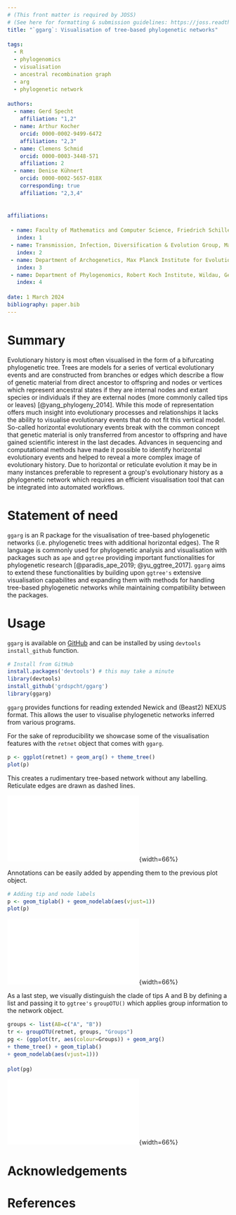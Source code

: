 ```yaml
---
# (This front matter is required by JOSS)
# (See here for formatting & submission guidelines: https://joss.readthedocs.io/en/latest/submitting.html#how-should-my-paper-be-formatted)
title: "`ggarg`: Visualisation of tree‑based phylogenetic networks"

tags:
  - R
  - phylogenomics
  - visualisation
  - ancestral recombination graph
  - arg
  - phylogenetic network

authors:
  - name: Gerd Specht
    affiliation: "1,2"
  - name: Arthur Kocher
    orcid: 0000-0002-9499-6472
    affiliation: "2,3"
  - name: Clemens Schmid
    orcid: 0000-0003-3448-571
    affiliation: 2
  - name: Denise Kühnert
    orcid: 0000-0002-5657-018X
    corresponding: true
    affiliation: "2,3,4"


affiliations:
 
 - name: Faculty of Mathematics and Computer Science, Friedrich Schiller University Jena, Germany
   index: 1
 - name: Transmission, Infection, Diversification & Evolution Group, Max Planck Institute of Geoanthropology, Jena, Germany
   index: 2
 - name: Department of Archogenetics, Max Planck Institute for Evolutionary Anthropology, Leipzig, Germany
   index: 3
 - name: Department of Phylogenomics, Robert Koch Institute, Wildau, Germany
   index: 4

date: 1 March 2024
bibliography: paper.bib
---
```


<!---
- 250-1000 words

- A summary describing the high-level functionality and purpose of the software for a diverse, non-specialist audience.

- A Statement of need section that clearly illustrates the research purpose of the software and places it in the context of related work.

- A list of key references, including to other software addressing related needs. Note that the references should include full names of venues, e.g., journals and conferences, not abbreviations only understood in the context of a specific discipline.

- Mention (if applicable) a representative set of past or ongoing research projects using the software and recent scholarly publications enabled by it.

- Acknowledgement of any financial support.
-->

# Summary

Evolutionary history is most often visualised in the form of a bifurcating phylogenetic tree. Trees are models for a series of vertical evolutionary events and are constructed from branches or edges which describe a flow of genetic material from direct ancestor to offspring and nodes or vertices which represent ancestral states if they are internal nodes and extant species or individuals if they are external nodes (more commonly called tips or leaves) [@yang_phylogeny_2014]. While this mode of representation offers much insight into evolutionary processes and relationships it lacks the ability to visualise evolutionary events that do not fit this vertical model. So-called horizontal evolutionary events break with the common concept that genetic material is only transferred from ancestor to offspring and have gained scientific interest in the last decades. Advances in sequencing and computational methods have made it possible to identify horizontal evolutionary events and helped to reveal a more complex image of evolutionary history. Due to horizontal or reticulate evolution it may be in many instances preferable to represent a group's evolutionary history as a phylogenetic network which requires an efficient visualisation tool that can be integrated into automated workflows.


# Statement of need
`ggarg` is an R package for the visualisation of tree-based phylogenetic networks (i.e. phylogenetic trees with additional horizontal edges). The R language is commonly used for phylogenetic analysis and visualisation with packages such as `ape` and `ggtree` providing important functionalities for phylogenetic research [@paradis_ape_2019; @yu_ggtree_2017]. `ggarg` aims to extend these functionalities by building upon `ggtree's` extensive visualisation capabilites and expanding them with methods for handling tree-based phylogenetic networks while maintaining compatibility between the packages. 

# Usage
`ggarg` is available on [GitHub](https://github.com/grdspcht/ggarg) and can be installed by using `devtools` `install_github` function.

```r
# Install from GitHub
install.packages('devtools') # this may take a minute
library(devtools)
install_github('grdspcht/ggarg')
library(ggarg)
```


`ggarg` provides functions for reading extended Newick and (Beast2) NEXUS format. This allows the user to visualise phylogenetic networks inferred from various programs. 

For the sake of reproducibility we showcase some of the visualisation features with the `retnet` object that comes with `ggarg`.

```r
p <- ggplot(retnet) + geom_arg() + theme_tree()
plot(p)
```
This creates a rudimentary tree-based network without any labelling. Reticulate edges are drawn as dashed lines. 

![A rudimentary tree-based network plotted with `ggarg`\label{fig:arg1}](rudarg.pdf){width=66%}

Annotations can be easily added by appending them to the previous plot object.

```r
# Adding tip and node labels
p <- geom_tiplab() + geom_nodelab(aes(vjust=1))
plot(p)
```

![An explicit phylogenetic network with added tip labels
(A-D) and node labels (1-8). Note that node labels for reticulation edges (in dashed
lines) include a ”#” per extended Newick definition.
\label{fig:arg2}](labels.pdf){width=66%}

As a last step, we visually distinguish the clade of tips A and B by defining a list and
passing it to `ggtree's` `groupOTU()` which applies group information to the network object.

```r
groups <- list(AB=c("A", "B"))
tr <- groupOTU(retnet, groups, "Groups")
pg <- (ggplot(tr, aes(colour=Groups)) + geom_arg()
+ theme_tree() + geom_tiplab()
+ geom_nodelab(aes(vjust=1)))

plot(pg)
```

![Phylogenetic network with added branch colours based on clade information.
\label{fig:arg3}](colored.pdf){width=66%}


<!---
# Citations

Citations to entries in paper.bib should be in
[rMarkdown](http://rmarkdown.rstudio.com/authoring_bibliographies_and_citations.html)
format.

If you want to cite a software repository URL (e.g. something on GitHub without a preferred
citation) then you can do it with the example BibTeX entry below for @fidgit.

For a quick reference, the following citation commands can be used:
- `@author:2001`  ->  "Author et al. (2001)"
- `[@author:2001]` -> "(Author et al., 2001)"
- `[@author1:2001; @author2:2001]` -> "(Author1 et al., 2001; Author2 et al., 2002)"

-->

<!---
# Figures

Figures can be included like this:
![Caption for example figure.\label{fig:example}](figure.png)
and referenced from text using \autoref{fig:example}.

Figure sizes can be customized by adding an optional second parameter:
![Caption for example figure.](figure.png){ width=20% }
-->

# Acknowledgements

# References
<!--- Auto-generated, no need to add something here -->
